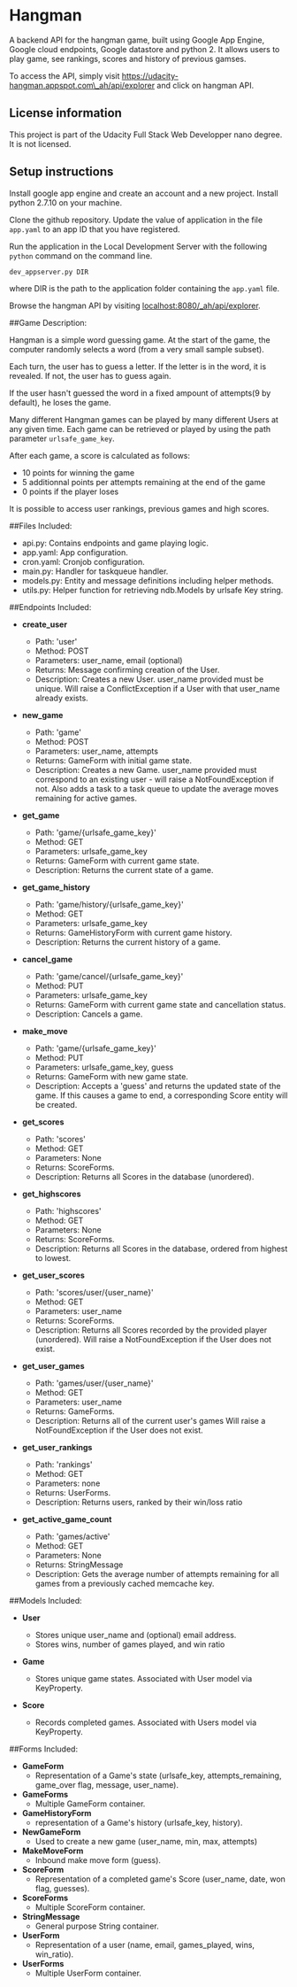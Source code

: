 # Hangman

A backend API for the hangman game, built using Google App Engine, Google cloud endpoints, Google datastore and python 2. It allows users to play game, see rankings, scores and history of previous gamses.

To access the API, simply visit https://udacity-hangman.appspot.com\_ah/api/explorer and click on hangman API.

## License information

This project is part of the Udacity Full Stack Web Developper nano degree. It is not licensed.

## Setup instructions

Install google app engine and create an account and a new project.
Install python 2.7.10 on your machine.

Clone the github repository.
Update the value of application in the file `app.yaml` to an app ID that you have registered.

Run the application in the Local Development Server with the following `python` command on the command line.

`dev_appserver.py DIR`

where DIR is the path to the application folder containing the `app.yaml` file.

Browse the hangman API by visiting [localhost:8080/_ah/api/explorer](http://localhost:8080/_ah/api/explorer). 



 
##Game Description:

Hangman is a simple word guessing game. At the start of the game, the computer randomly selects a word (from a very small sample subset).

Each turn, the user has to guess a letter. If the letter is in the word, it is revealed. If not, the user has to guess again.

If the user hasn't guessed the word in a fixed ampount of attempts(9 by default), he loses the game.

Many different Hangman games can be played by many different Users at any given time. Each game can be retrieved or played by using the path parameter `urlsafe_game_key`.

After each game, a score is calculated as follows:
- 10 points for winning the game
- 5 additionnal points per attempts remaining at the end of the game
- 0 points if the player loses

It is possible to access user rankings, previous games and high scores.

##Files Included:
 - api.py: Contains endpoints and game playing logic.
 - app.yaml: App configuration.
 - cron.yaml: Cronjob configuration.
 - main.py: Handler for taskqueue handler.
 - models.py: Entity and message definitions including helper methods.
 - utils.py: Helper function for retrieving ndb.Models by urlsafe Key string.

##Endpoints Included:
 - **create_user**
    - Path: 'user'
    - Method: POST
    - Parameters: user_name, email (optional)
    - Returns: Message confirming creation of the User.
    - Description: Creates a new User. user_name provided must be unique. Will 
    raise a ConflictException if a User with that user_name already exists.
    
 - **new_game**
    - Path: 'game'
    - Method: POST
    - Parameters: user_name, attempts
    - Returns: GameForm with initial game state.
    - Description: Creates a new Game. user_name provided must correspond to an
    existing user - will raise a NotFoundException if not. Also adds a task to a task queue to update the average moves remaining
    for active games.
     
 - **get_game**
    - Path: 'game/{urlsafe_game_key}'
    - Method: GET
    - Parameters: urlsafe_game_key
    - Returns: GameForm with current game state.
    - Description: Returns the current state of a game.

 - **get_game_history**
    - Path: 'game/history/{urlsafe_game_key}'
    - Method: GET
    - Parameters: urlsafe_game_key
    - Returns: GameHistoryForm with current game history.
    - Description: Returns the current history of a game.

 - **cancel_game**
    - Path: 'game/cancel/{urlsafe_game_key}'
    - Method: PUT
    - Parameters: urlsafe_game_key
    - Returns: GameForm with current game state and cancellation status.
    - Description: Cancels a game.
    
 - **make_move**
    - Path: 'game/{urlsafe_game_key}'
    - Method: PUT
    - Parameters: urlsafe_game_key, guess
    - Returns: GameForm with new game state.
    - Description: Accepts a 'guess' and returns the updated state of the game.
    If this causes a game to end, a corresponding Score entity will be created.
    
 - **get_scores**
    - Path: 'scores'
    - Method: GET
    - Parameters: None
    - Returns: ScoreForms.
    - Description: Returns all Scores in the database (unordered).

 - **get_highscores**
    - Path: 'highscores'
    - Method: GET
    - Parameters: None
    - Returns: ScoreForms.
    - Description: Returns all Scores in the database, ordered from highest to lowest.
    
 - **get_user_scores**
    - Path: 'scores/user/{user_name}'
    - Method: GET
    - Parameters: user_name
    - Returns: ScoreForms. 
    - Description: Returns all Scores recorded by the provided player (unordered).
    Will raise a NotFoundException if the User does not exist.

 - **get_user_games**
    - Path: 'games/user/{user_name}'
    - Method: GET
    - Parameters: user_name
    - Returns: GameForms. 
    - Description: Returns all of the current user's games
    Will raise a NotFoundException if the User does not exist.

 - **get_user_rankings**
    - Path: 'rankings'
    - Method: GET
    - Parameters: none
    - Returns: UserForms. 
    - Description: Returns users, ranked by their win/loss ratio
    
 - **get_active_game_count**
    - Path: 'games/active'
    - Method: GET
    - Parameters: None
    - Returns: StringMessage
    - Description: Gets the average number of attempts remaining for all games
    from a previously cached memcache key.

##Models Included:
 - **User**
    - Stores unique user_name and (optional) email address.
    - Stores wins, number of games played, and win ratio
    
 - **Game**
    - Stores unique game states. Associated with User model via KeyProperty.
    
 - **Score**
    - Records completed games. Associated with Users model via KeyProperty.
    
##Forms Included:
 - **GameForm**
    - Representation of a Game's state (urlsafe_key, attempts_remaining,
    game_over flag, message, user_name).
 - **GameForms**
    - Multiple GameForm container.
 - **GameHistoryForm**
    - representation of a Game's history (urlsafe_key, history).
 - **NewGameForm**
    - Used to create a new game (user_name, min, max, attempts)
 - **MakeMoveForm**
    - Inbound make move form (guess).
 - **ScoreForm**
    - Representation of a completed game's Score (user_name, date, won flag,
    guesses).
 - **ScoreForms**
    - Multiple ScoreForm container.
 - **StringMessage**
    - General purpose String container.
 - **UserForm**
    - Representation of a user (name, email, games_played, wins, win_ratio).
  - **UserForms**
    - Multiple UserForm container.
